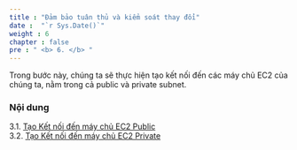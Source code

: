 ```yaml
---
title : "Đảm bảo tuân thủ và kiểm soát thay đổi"
date :  "`r Sys.Date()`" 
weight : 6
chapter : false
pre : " <b> 6. </b> "
---
```


Trong bước này, chúng ta sẽ thực hiện tạo kết nối đến các máy chủ EC2 của chúng ta, nằm trong cả public và private subnet.

### Nội dung
3.1. [Tạo Kết nối đến máy chủ EC2 Public](3.1-public-instance/) \
3.2. [Tạo Kết nối đến máy chủ EC2 Private](3.2-private-instance/) 
